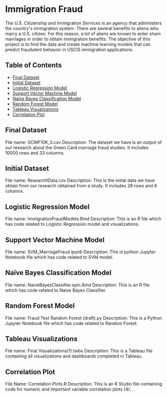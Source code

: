 # Immigration Fraud
The U.S. Citizenship and Immigration Services is an agency that administers the country's immigration system. There are several benefits to aliens who marry a U.S. citizen. For this reason, a lot of aliens are known to enter sham marriages in order to obtain immigration benefits. The objective of this project is to find the data and create machine learning models that can predict fraudulent behavior in USCIS immigration applications. 

## Table of Contents
* [Final Dataset](##final-dataset) 
* [Initial Dataset](##initial-dataset)
* [Logistic Regression Model](##logistic-regression-model)
* [Support Vector Machine Model](##support-vector-machine-model)
* [Naïve Bayes Classification Model](##naive-bayes-classification-model)
* [Random Forest Model](##random-forest-model)
* [Tableau Visualizations](##tableau-visualizations)
* [Correlation Plot](##correlation-plot)

## Final Dataset
File name: GCMF10K_3.csv
Description: The dataset we have is an output of our research about the Green Card marriage fraud studies. It includes 10000 rows and 33 columns.

## Initial Dataset
File name: ResearchlData.csv
Description: This is the initial data we have obtain from our research obtained from a study. It includes 28 rows and 8 columns.

## Logistic Regression Model
File name: ImmigrationFraudModels.Rmd
Description: This is an R file which has code related to Logistic Regression model and visualizations.

## Support Vector Machine Model
File name: SVM_MarriageFraud.ipynb
Description: This is python Jupyter Notebook file which has code related to SVM model.

## Naïve Bayes Classification Model
File name: NaiveBayesClassifier.spin.Rmd
Description: This is an R file which has code related to Naive Bayes Classifier.

## Random Forest Model
File name: Fraud Test Random Forest (draft).py
Description: This is a Python Jupyter Notebook file which has code related to Random Forest. 

## Tableau Visualizations
File name: Final Visualizations(1).twbx
Description: This is a Tableau file containing all visualizations and dashboards completed in Tableau.

## Correlation Plot
File Name: Correlation Plots.R
Description: This is an R Studio file containing code for numeric and important variable correlation plots (4).
